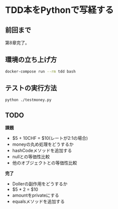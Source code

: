 TDD本をPythonで写経する
======================

## 前回まで

第8章完了。

## 環境の立ち上げ方

```bash
docker-compose run --rm tdd bash
```

## テストの実行方法

```bash
python ./testmoney.py
```

## TODO

**課題**
- $5 + 10CHF = $10(レートが2:1の場合)
- moneyの丸め処理をどうするか
- hashCodeメソッドを追加する
- nullとの等価性比較
- 他のオブジェクトとの等価性比較

**完了**
- Dollerの副作用をどうするか
- $5 * 2 = $10
- amountをprivateにする
- equalsメソッドを追加する
